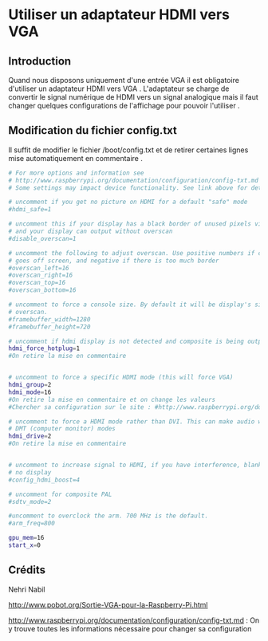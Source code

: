 Utiliser un adaptateur HDMI vers VGA 
===================================================

Introduction
------------
Quand nous disposons uniquement d'une entrée VGA il est obligatoire d'utiliser un adaptateur HDMI vers VGA . 
L'adaptateur se charge de convertir le signal numérique de HDMI vers un signal analogique mais il faut changer quelques configurations de l'affichage pour pouvoir l'utiliser .



Modification du fichier config.txt 
-------------------------
Il suffit de modifier le fichier /boot/config.txt et de retirer certaines lignes mise automatiquement en commentaire . 

```bash
# For more options and information see 
# http://www.raspberrypi.org/documentation/configuration/config-txt.md
# Some settings may impact device functionality. See link above for details

# uncomment if you get no picture on HDMI for a default "safe" mode
#hdmi_safe=1

# uncomment this if your display has a black border of unused pixels visible
# and your display can output without overscan
#disable_overscan=1

# uncomment the following to adjust overscan. Use positive numbers if console
# goes off screen, and negative if there is too much border
#overscan_left=16
#overscan_right=16
#overscan_top=16
#overscan_bottom=16

# uncomment to force a console size. By default it will be display's size minus
# overscan.
#framebuffer_width=1280
#framebuffer_height=720

# uncomment if hdmi display is not detected and composite is being output
hdmi_force_hotplug=1
#On retire la mise en commentaire 


# uncomment to force a specific HDMI mode (this will force VGA)
hdmi_group=2
hdmi_mode=16
#On retire la mise en commentaire et on change les valeurs 
#Chercher sa configuration sur le site : #http://www.raspberrypi.org/documentation/configuration/config-txt.md

# uncomment to force a HDMI mode rather than DVI. This can make audio work in
# DMT (computer monitor) modes
hdmi_drive=2
#On retire la mise en commentaire 


# uncomment to increase signal to HDMI, if you have interference, blanking, or
# no display
#config_hdmi_boost=4

# uncomment for composite PAL
#sdtv_mode=2

#uncomment to overclock the arm. 700 MHz is the default.
#arm_freq=800

gpu_mem=16
start_x=0
```


Crédits
--------

Nehri Nabil

http://www.pobot.org/Sortie-VGA-pour-la-Raspberry-Pi.html

http://www.raspberrypi.org/documentation/configuration/config-txt.md : On y trouve toutes les informations nécessaire pour changer 
sa configuration